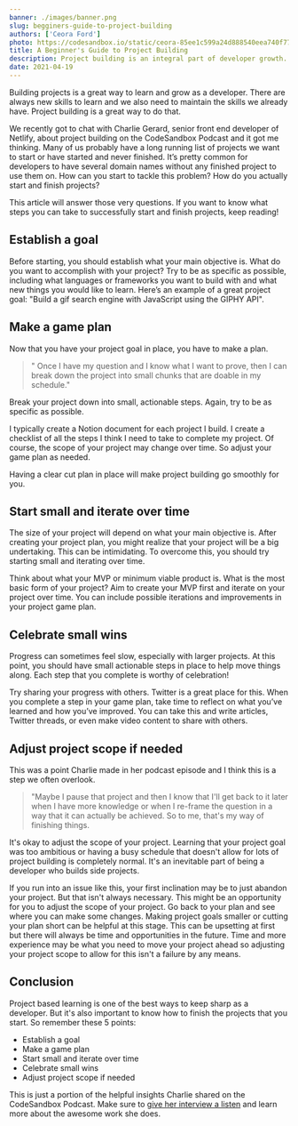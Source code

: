 ```yaml
---
banner: ./images/banner.png
slug: begginers-guide-to-project-building
authors: ['Ceora Ford']
photo: https://codesandbox.io/static/ceora-85ee1c599a24d888540eea740f7747be.jpg
title: A Beginner's Guide to Project Building 
description: Project building is an integral part of developer growth. Learn how to create and finish amazing coding projects in this post. 
date: 2021-04-19
---
```

Building projects is a great way to learn and grow as a developer. There are always new skills to learn and we also need to maintain the skills we already have. Project building is a great way to do that.

We recently got to chat with Charlie Gerard, senior front end developer of Netlify, about project building on the CodeSandbox Podcast and it got me thinking. Many of us probably have a long running list of projects we want to start or have started and never finished. It’s pretty common for developers to have several domain names without any finished project to use them on. How can you start to tackle this problem? How do you actually start and finish projects? 

This article will answer those very questions. If you want to know what steps you can take to successfully start and finish projects, keep reading! 

## Establish a goal

Before starting, you should establish what your main objective is. What do you want to accomplish with your project? Try to be as specific as possible, including what languages or frameworks you want to build with and what new things you would like to learn. Here’s an example of a great project goal: "Build a gif search engine with JavaScript using the GIPHY API".

## Make a game plan

Now that you have your project goal in place, you have to make a plan. 

> " Once I have my question and I know what I want to prove, then I can break down the project into small chunks that are doable in my schedule."

Break your project down into small, actionable steps. Again, try to be as specific as possible. 

I typically create a Notion document for each project I build. I create a checklist of all the steps I think I need to take to complete my project. Of course, the scope of your project may change over time. So adjust your game plan as needed. 

Having a clear cut plan in place will make project building go smoothly for you. 

## Start small and iterate over time

The size of your project will depend on what your main objective is. After creating your project plan, you might realize that your project will be a big undertaking. This can be intimidating. To overcome this, you should try starting small and iterating over time.

Think about what your MVP or minimum viable product is. What is the most basic form of your project? Aim to create your MVP first and iterate on your project over time. You can include possible iterations and improvements in your project game plan. 

## Celebrate small wins

Progress can sometimes feel slow, especially with larger projects. At this point, you should have small actionable steps in place to help move things along. Each step that you complete is worthy of celebration! 

Try sharing your progress with others. Twitter is a great place for this. When you complete a step in your game plan, take time to reflect on what you’ve learned and how you’ve improved. You can take this and write articles, Twitter threads, or even make video content to share with others. 

## Adjust project scope if needed

This was a point Charlie made in her podcast episode and I think this is a step we often overlook. 

> "Maybe I pause that project and then I know that I'll get back to it later when I have more knowledge or when I re-frame the question in a way that it can actually be achieved. So to me, that's my way of finishing things.

It's okay to adjust the scope of your project. Learning that your project goal was too ambitious or having a busy schedule that doesn't allow for lots of project building is completely normal. It's an inevitable part of being a developer who builds side projects. 

If you run into an issue like this, your first inclination may be to just abandon your project. But that isn't always necessary. This might be an opportunity for you to adjust the scope of your project. Go back to your plan and see where you can make some changes. Making project goals smaller or cutting your plan short can be helpful at this stage. This can be upsetting at first but there will always be time and opportunities in the future. Time and more experience may be what you need to move your project ahead so adjusting your project scope to allow for this isn't a failure by any means.

## Conclusion

Project based learning is one of the best ways to keep sharp as a developer. But it's also important to know how to finish the projects that you start. So remember these 5 points:

- Establish a goal
- Make a game plan
- Start small and iterate over time
- Celebrate small wins
- Adjust project scope if needed

This is just a portion of the helpful insights Charlie shared on the CodeSandbox Podcast. Make sure to [give her interview a listen](https://codesandbox.io/podcasts/codesandbox-podcast/charlie-gerard-netlify) and learn more about the awesome work she does.